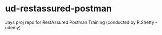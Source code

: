 # ud-restassured-postman
Jays proj repo for RestAssured Postman Training (conducted by R.Shetty - udemy)
